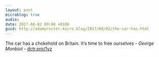 ```yaml
---
layout: post
microblog: true
audio: 
date: 2017-08-02 09:08 +0100
guid: http://adamprocter.micro.blog/2017/08/02/the-car-has.html
---
```

The car has a chokehold on Britain. It’s time to free ourselves - *George Monbiot* - [dctr.pro/1yz](http://dctr.pro/1yz)
